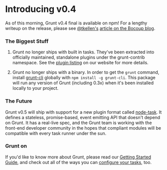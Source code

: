 # Introducing v0.4
As of this morning, Grunt v0.4 final is available on npm!  For a lengthy writeup on the release, please see [@tkellen's](http://goingslowly.com) [article on the Bocoup blog](http://weblog.bocoup.com/tearing-grunt-apart/).

### The Biggest Stuff

1. Grunt no longer ships with built in tasks.  They've been extracted into officially maintained, standalone plugins under the grunt-contrib namespace.  See the [plugin listing](http://gruntjs.com/plugins) on our website for more details. 

2. Grunt no longer ships with a binary. In order to get the `grunt` command, install [grunt-cli](http://github.com/gruntjs/grunt-cli) globally with `npm install -g grunt-cli`. This package will run any version of Grunt (including 0.3x) when it's been installed locally to your project.

### The Future

Grunt v0.5 will ship with support for a new plugin format called [node-task](http://github.com/tkellen/node-task). It defines a stateless, promise-based, event emitting API that doesn't depend on Grunt. It has a real-live spec, and the Grunt team is working with the front-end developer community in the hopes that compliant modules will be compatible with every task runner under the sun.

### Grunt on
If you'd like to know more about Grunt, please read our [Getting Started Guide](http://gruntjs.com/getting-started), and check out all of the ways you can [configure your tasks](http://gruntjs.com/configuring-tasks), too.